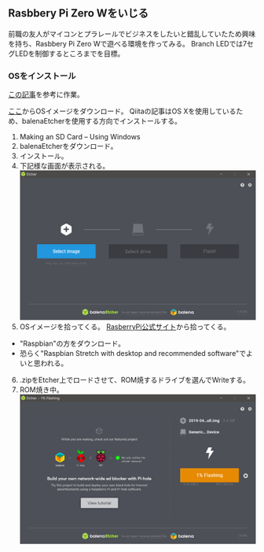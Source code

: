 ## Rasbbery Pi Zero Wをいじる

前職の友人がマイコンとプラレールでビジネスをしたいと錯乱していたため興味を持ち、Rasbbery Pi Zero Wで遊べる環境を作ってみる。
Branch LEDでは7セグLEDを制御するところまでを目標。

### OSをインストール
[この記事](https://qiita.com/hishi/items/8bdfd9d72fa8fe2e7573)を参考に作業。

[ここ](https://learn.adafruit.com/introducing-the-raspberry-pi-zero/setting-up-your-sd-card)からOSイメージをダウンロード。
Qiitaの記事はOS Xを使用しているため、balenaEtcherを使用する方向でインストールする。
1. Making an SD Card – Using Windows
2. balenaEtcherをダウンロード。
3. インストール。
4. 下記様な画面が表示される。
  ![install01.png](.\image\install01.png)
5. OSイメージを拾ってくる。
  [RasberryPi公式サイト](https://www.raspberrypi.org/downloads/)から拾ってくる。
  - "Raspbian"の方をダウンロード。
  - 恐らく"Raspbian Stretch with desktop and recommended software"でよいと思われる。
6. .zipをEtcher上でロードさせて、ROM焼するドライブを選んでWriteする。
7. ROM焼き中。
  ![install02.png](./image/install02.png)

  